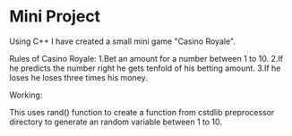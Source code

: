 # Mini Project
Using C++ I have created a small mini game "Casino Royale".

Rules of Casino Royale:
1.Bet an amount for a number between 1 to 10.
2.If he predicts the number right he gets tenfold of his betting amount.
3.If he loses he loses three times his money.

Working:

This uses rand() function to create a function from cstdlib preprocessor directory to generate an random variable between 1 to 10.   
